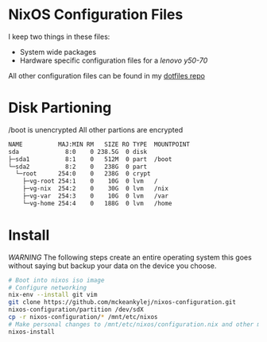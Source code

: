 # NixOS Configuration Files
I keep two things in these files:
* System wide packages
* Hardware specific configuration files for a *lenovo y50-70* 

All other configuration files can be found in my [dotfiles repo](https://github.com/mckeankyle/dotfiles)
# Disk Partioning
/boot is unencrypted
All other partions are encrypted
```sh
NAME          MAJ:MIN RM   SIZE RO TYPE  MOUNTPOINT
sda             8:0    0 238.5G  0 disk
├─sda1          8:1    0   512M  0 part  /boot
└─sda2          8:2    0   238G  0 part
  └─root      254:0    0   238G  0 crypt 
    ├─vg-root 254:1    0    10G  0 lvm   /
    ├─vg-nix  254:2    0    30G  0 lvm   /nix
    ├─vg-var  254:3    0    10G  0 lvm   /var
    └─vg-home 254:4    0   188G  0 lvm   /home
```

# Install
*WARNING* The following steps create an entire operating system this goes without saying but backup your data on the device you choose.
```sh
# Boot into nixos iso image
# Configure networking
nix-env --install git vim
git clone https://github.com/mckeankylej/nixos-configuration.git
nixos-configuration/partition /dev/sdX
cp -r nixos-configuration/* /mnt/etc/nixos
# Make personal changes to /mnt/etc/nixos/configuration.nix and other modules
nixos-install
```
